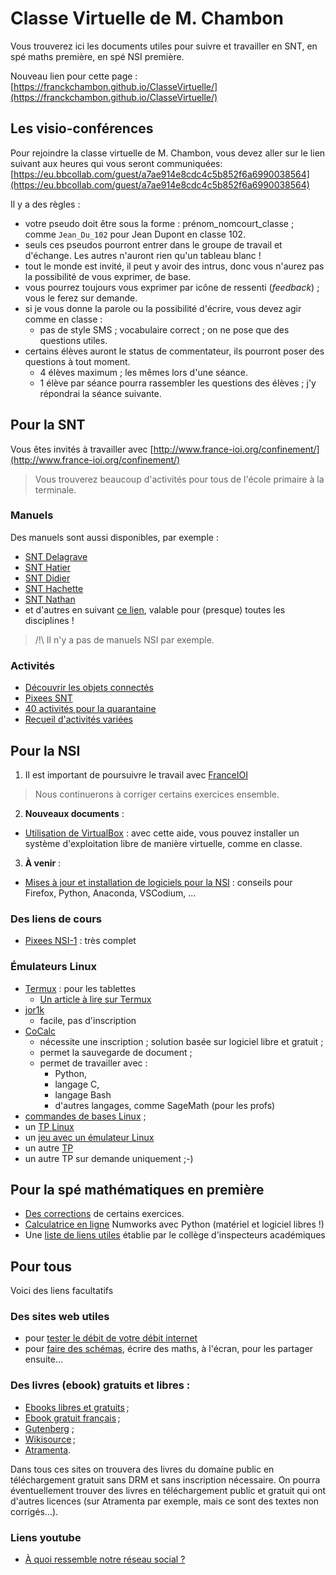 # Classe Virtuelle de M. Chambon

Vous trouverez ici les documents utiles pour suivre et travailler en SNT, en spé maths première, en spé NSI première.

Nouveau lien pour cette page : [https://franckchambon.github.io/ClasseVirtuelle/](https://franckchambon.github.io/ClasseVirtuelle/)

## Les visio-conférences
Pour rejoindre la classe virtuelle de M. Chambon, vous devez aller sur le lien suivant aux heures qui vous seront communiquées:
[https://eu.bbcollab.com/guest/a7ae914e8cdc4c5b852f6a6990038564](https://eu.bbcollab.com/guest/a7ae914e8cdc4c5b852f6a6990038564)


Il y a des règles :
+ votre pseudo doit être sous la forme : prénom_nomcourt_classe ; comme `Jean_Du_102` pour Jean Dupont en classe 102.
+ seuls ces pseudos pourront entrer dans le groupe de  travail et d'échange. Les autres n'auront rien qu'un tableau blanc !
+ tout le monde est invité, il peut y avoir des intrus, donc vous n'aurez pas la possibilité de vous exprimer, de base.
+ vous pourrez toujours vous exprimer par icône de ressenti (*feedback*) ; vous le ferez sur demande.
+ si je vous donne la parole ou la possibilité d'écrire, vous devez agir comme en classe :
    + pas de style SMS ; vocabulaire correct ; on ne pose que des questions utiles.
+ certains élèves auront le status de commentateur, ils pourront poser des questions à tout moment.
    + 4 élèves maximum ; les mêmes lors d'une séance.
    + 1 élève par séance pourra rassembler les questions des élèves ; j'y répondrai la séance suivante.

## Pour la SNT

Vous êtes invités à travailler avec [http://www.france-ioi.org/confinement/](http://www.france-ioi.org/confinement/)
> Vous trouverez beaucoup d'activités pour tous de l'école primaire à la terminale.

### Manuels
Des manuels sont aussi disponibles, par exemple :
+ [SNT Delagrave](https://www.lib-manuels.fr/textbook/5d10efe207571612cb53d27c?demo=true)
+ [SNT Hatier](https://monespace-educ.fr/feuilleter/9782216155033)
+ [SNT Didier](https://monespace-educ.fr/feuilleter/9782278094912)
+ [SNT Hachette](https://monespace-educ.fr/feuilleter/9782017102281)
+ [SNT Nathan](https://biblio.nathan.fr/adistance/9782091194059/?openBook=9782091194059%3fdXNlck5hbWU9UVFGdno4NlNydnZRQWQrbWhmQUVvQT09JnVzZXJQYXNzd29yZD1XalB3YkZzdmZ2RmNDSHNXUmgyemt3PT0mZGVtbz10cnVlJndhdGVybWFyaz0=)
+ et d'autres en suivant [ce lien](https://outilstice.com/2020/03/tous-les-manuels-scolaires-disponibles-gratuitement-en-ligne-pendant-la-fermeture-des-ecoles/#gs.1n5wuw), valable pour (presque) toutes les disciplines !
> /!\ Il n'y a pas de manuels NSI par exemple.

### Activités
+ [Découvrir les objets connectés](https://amazon.quick-pi.org/)
+ [Pixees SNT](https://pixees.fr/informatiquelycee/n_site/snt.html)
+ [40 activités pour la quarantaine](https://pixees.fr/quarante-activites-pour-la-quarantaine/)
+ [Recueil d'activités variées](http://numerique-sciences-informatiques.ac-besancon.fr/wp-content/uploads/sites/35/2020/02/snt_formationv2.pdf)

## Pour la NSI

1. Il est important de poursuivre le travail avec [FranceIOI](http://www.france-ioi.org/algo/chapters.php?progression=1)
> Nous continuerons à corriger certains exercices ensemble.

2. **Nouveaux documents** :
* [Utilisation de VirtualBox](NSI/1-Virtualbox/1-Virtualbox.html) : avec cette aide, vous pouvez installer un système d'exploitation libre de manière virtuelle, comme en classe.

3. **À venir** :
* [Mises à jour et installation de logiciels pour la NSI](NSI/2-config-Linux/2-config-Linux.html) : conseils pour Firefox, Python, Anaconda, VSCodium, ...


### Des liens de cours
+ [Pixees NSI-1](https://pixees.fr/informatiquelycee/n_site/nsi_prem.html) : très complet

### Émulateurs Linux
+ [Termux](https://play.google.com/store/apps/details?id=com.termux) : pour les tablettes
    + [Un article à lire sur Termux](https://grisebouille.net/termux-hackez-votre-android/)
+ [jor1k](https://s-macke.github.io/jor1k/demos/main.html?user=XjgQbmJywo&cpu=asm&n=1&relayURL=wss%3A%2F%2Frelay.widgetry.org%2F)
    + facile, pas d'inscription
+ [CoCalc](https://cocalc.com/)
    + nécessite une inscription ; solution basée sur logiciel libre et gratuit ;
    + permet la sauvegarde de document ;
    + permet de travailler avec :
        + Python,
        + langage C,
        + langage Bash
        + d'autres langages, comme SageMath (pour les profs)
+ [commandes de bases Linux](http://nsivaugelas.free.fr/premiere/fichiers/Commandes%20de%20bases%20Unix.pdf) ;
+ un [TP Linux](http://nsivaugelas.free.fr/premiere/archi_s_e.php)
+ un [jeu avec un émulateur Linux](http://luffah.xyz/bidules/Terminus/)
+ un autre [TP](http://gervaisprof.free.fr/dl/bash/Ligne_de_commande_POSIX.pdf)
+ un autre TP sur demande uniquement ;-) 

## Pour la spé mathématiques en première

+ [Des corrections](Maths/corrections.md) de certains exercices.
+ [Calculatrice en ligne](https://www.numworks.com/fr/simulateur/) Numworks avec Python (matériel et logiciel libres !)
+ Une [liste de liens utiles](http://www.pedagogie.ac-aix-marseille.fr/jcms/c_10768528/fr/continuite-pedagogique) établie par le collège d'inspecteurs académiques


## Pour tous
Voici des liens facultatifs

### Des sites web utiles

+ pour [tester le débit de votre débit internet](https://www.quechoisir.org/outil-speedtest-n64483/)
+ pour [faire des schémas](https://www.scratchwork.io/), écrire des maths, à l'écran, pour les partager ensuite...


### Des livres (ebook) gratuits et libres :

+ [Ebooks libres et gratuits](https://www.ebooksgratuits.com/) ;
+ [Ebook gratuit français](http://ebook-gratuit-francais.com/) ;
+ [Gutenberg](http://www.gutenberg.org/wiki/FR_Page_d%27Accueil) ;
+ [Wikisource](https://fr.wikisource.org/wiki/Wikisource:Accueil) ;
+ [Atramenta](https://www.atramenta.net/).

Dans tous ces sites on trouvera des livres du domaine public en téléchargement gratuit sans DRM et sans inscription nécessaire. On pourra éventuellement trouver des livres en téléchargement public et gratuit qui ont d'autres licences (sur Atramenta par exemple, mais ce sont des textes non corrigés…). 

### Liens youtube
+ [À quoi ressemble notre réseau social ?](https://www.youtube.com/watch?v=UX7YQ6m2r_o)
